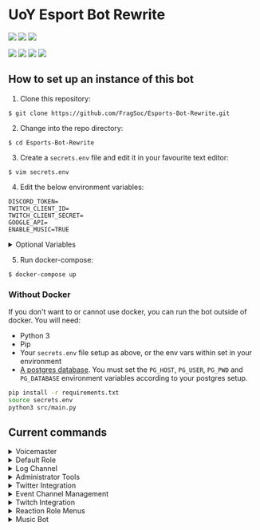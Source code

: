# UoY Esport Bot Rewrite

<a href="https://travis-ci.com/FragSoc/esports-bot"><img src="https://img.shields.io/travis/com/fragsoc/esports-bot?style=flat-square" /></a>
<a href="https://hub.docker.com/r/fragsoc/esports-bot"><img src="https://img.shields.io/docker/pulls/fragsoc/esports-bot?style=flat-square" /></a>
<a href="https://github.com/FragSoc/esports-bot"><img src="https://img.shields.io/github/license/fragsoc/esports-bot?style=flat-square" /></a>

<img src="https://img.shields.io/badge/min%20python%20version-3.8.0-green?style=flat-square" />
<img src="https://img.shields.io/badge/min%20postgres%20version-11-lightgrey?style=flat-square" />
<img src="https://img.shields.io/badge/min%20docker%20version-20.0.0-blue?style=flat-square" />
<img src="https://img.shields.io/badge/min%20docker--compose%20version-1.25.0-blue?style=flat-square" />

## How to set up an instance of this bot

1. Clone this repository:
```console
$ git clone https://github.com/FragSoc/Esports-Bot-Rewrite.git
```

2. Change into the repo directory:
```console
$ cd Esports-Bot-Rewrite
```

3. Create a `secrets.env` file and edit it in your favourite text editor:
```console
$ vim secrets.env
```

4. Edit the below environment variables:
```console
DISCORD_TOKEN=
TWITCH_CLIENT_ID=
TWITCH_CLIENT_SECRET=
GOOGLE_API=
ENABLE_MUSIC=TRUE
```

<details>
<summary>Optional Variables</summary>

- Provide your bot's command prefix as a string into `COMMAND_PREFIX` (default `!`)
-  Provide either a unicode emoji (string), or the ID of a custom emoji (int), into `UNKNOWN_COMMAND_EMOJI` to set the emoji which is reacted to messages calling unknown commands (default `⁉`)

</details>

5. Run docker-compose:
```console
$ docker-compose up
```

### Without Docker

If you don't want to or cannot use docker, you can run the bot outside of docker.
You will need:

- Python 3
- Pip
- Your `secrets.env` file setup as above, or the env vars within set in your environment
- [A postgres database](https://www.postgresql.org/docs/current/admin.html).
  You must set the `PG_HOST`, `PG_USER`, `PG_PWD` and `PG_DATABASE` environment variables according to your postgres setup.

```bash
pip install -r requirements.txt
source secrets.env
python3 src/main.py
```

## Current commands
<details>
<summary>Voicemaster</summary>

### Voicemaster

##### !setvmmaster {channel_id}
Make the given ID a Voicemaster master

##### !getvmmasters
Get all the Voicemaster masters in the server

##### !removevmmaster {channel_id}
Remove the given ID as a Voicemaster master

##### !removeallmasters
Remove all Voicemaster masters from the server

##### !killallslaves
Kill all the Voicemaster slave channels in the server

##### !lockvm
Locks the Voicemaster slave you're currently in to the number of current members

##### !unlockvm
Unlocks the Voicemaster slave you're currently in
</details>

<details>
<summary>Default Role</summary>

### Default role

##### !setdefaultrole {@role or role_id}
Set the default role to the @'ed role or given role ID

##### !getdefaultrole
Gets the current default role value

##### !removedefaultrole
Removes the current default role
</details>

<details>
<summary>Log Channel</summary>

### Log Channel

##### !setlogchannel {#channel or channel_id}
Set the log channel to the #'ed channel or given role ID

##### !getlogchannel
Gets the current log channel value

##### !removelogchannel
Removes the current log channel value
</details>

<details>
<summary>Administrator Tools</summary>

### Administrator Tools

##### !clear
Clear the specified number of messages from the current text channel

##### !members
List the current number of members in the server
</details>

<details>
<summary>Twitter Integration</summary>

### Twitter Integration

##### !addtwitter {twitter_handle} {#channel or channel_id}
Add a Twitter handle to notify in the specified channel when they tweet or quote retweet

##### !removetwitter {twitter_handle}
Remove the given Twitter handle from notifications

##### !changetwitterchannel {twitter_handle} {#channel or channel_id}
Change the notify channel for the given Twitter handle

##### !getalltwitters
List all the current Twitter handles configured in the server
</details>

<details>
<summary>Event Channel Management</summary>

### Event Category Management
Each server can have any number of named event categories, each with a registered signin role menu granting an event specific role.

##### !open-event {event_name}
Set the event's signin channel as visible to the server's shared role.

##### !close-event {event_name}
Set the event's signin channel as invisible, remove the event's role from all users, and reset the event's signin menu.

##### !register-event-category {menu_id} {@role or role_id} {event_name}
Register an existing category and role as an event category, allowing you to use `!open-event` and `!close-event` with it.

##### !create-event-category {event_name}
Create a new event category with a signin menu, general text and voice channels, and an event role. This category will automatically be registered for use with `open-event` and `!close-event`

##### !unregister-event-category {event_name}
Unregister an event category and role, without deleting them from the server.

##### !delete-event-category {event_name}
Delete an event category from the server, including the category, channels and role. You will be asked for confirmation first.

##### !set-event-signin-menu {menu_id} {event_name}
Change the reaction menu to clear during `!close-event`. This will also tell the bot which channel to set visibility for during `!open-event`.

##### !set-shared-role {@role or role_id}
Change the role to deny signin channel visiblity to during `!close-event`. All users should have ths role.

##### !set-event-role {@role or role_id} {event_name}
Change the role to remove from users during `!close-event`.
</details>

<details>
<summary>Twitch Integration</summary>

### Twitch Integration

##### !addtwitch {twitch_handle} {#channel or channel_id}
Add a Twitch handle to notify in the specified channel when they go live

##### !addcustomtwitch {twitch_handle} {#channel or channel_id} "{custom_message}"
Add a Twitch handle to notify in the specified channel when they go live using the placeholders - handle, game, title and link

##### !edittwitch {twitch_handle} {#channel or channel_id}
Edit a configured Twitch handle to use a different channel

##### !editcustomtwitch {twitch_handle} "{custom_message}"
Edit a configured Twitch handle to display a custom message using the placeholders - handle, game, title and link

##### !removetwitch {twitch_handle}
Remove the specified twitch handle from alerting

##### !removealltwitch
Remove all the Twitch alerts in the guild

##### !getalltwitch
List all the current Twitch handles configured in the server

</details>

<details>
<summary>Reaction Role Menus</summary>

### Reaction Role Menus
Esportsbot now includes a slightly stripped down version of the reaction menus implementation provided by [BASED](https://github.com/Trimatix/BASED).

Making new types of reaction menus is easy - simply extend `reactionMenus.reactionMenu.ReactionMenu`.

To register a menu instance for interaction, use `client.reactionMenus.add(yourMenuInstance)`. For an example of this, see `cogs.MenusCog.admin_cmd_make_role_menu`.

All saveable reaction menus are automatically added and removed from Esportsbot's PostgreSQL database, and will be loaded in again on bot startup. To register your `ReactionMenu` subclass as saveable, use the `reactionMenu.saveableMenu` class decorator. Saveable menus **MUST** provide complete `toDict` and `fromDict` implementations. For examples of this, see `reactionMenus.reactionRoleMenu`.

`ReactionMenu`s store each option in the menu as an instance of a `reactionMenu.ReactionMenuOption` subclass - each `ReactionMenuOption` has its own individual behaviour for when reactions are added and removed. This already provides a huge amount of flexibility, but you can achieve even more with a custom `ReactionMenuOption` subclass. To make your `ReactionMenuOption` saveable, provide complete `toDict` and `fromDict` implementations. For an example of this, see `reactionMenus.reactionRoleMenu.ReactionRoleMenuOption`.

##### !make-role-menu
```
!make-role-menu {title}
{option1 emoji} {@option1 role}
...    ...
```
Create a reaction role menu.

Each option must be on its own new line, as an emoji, followed by a space, followed by a mention of the role to grant.

The `title` is displayed at the top of the meny and is optional, to exclude your title simply give a new line.

##### !add-role-menu-option {menu-id} {emoji} {@role mention}
Add a role to a role menu.

To get the ID of a reaction menu, enable discord's developer mode, right click on the menu, and click Copy ID.

Your emoji must not be in the menu already, adding the same role more than once is allowed.

Give your role to grant/remove as a mention.

##### !del-role-menu-option {menu-id} {emoji}
Remove a role from a role menu.

To get the ID of a reaction menu, enable discord's developer mode, right click on the menu, and click Copy ID.

Your emoji must be an option in the menu.

##### !del-menu {id}
Remove the specified reaction menu. You can also just delete the message, if you have permissions.

To get the ID of a reaction menu, enable discord's developer mode, right click on the menu, and click Copy ID.
</details>

<details>
<summary>Music Bot</summary>

### Music Bot

The Esports bot now has a basic music bot that functions very similarly to the popular 'Hydra Bot'.

Commands that control the music must be performed in the defined music channel. They also require you to be in the same
voice channel as the bot, so that only the people listening can change the flow of music.

To add new songs to the queue, just put the name, youtube link, or a youtube playlist into the music channel once set.
Also requires you to be in the voice channel with the bot, or if the bot is inactive, in any voice channel.

#### !setmusicchannel <optional: {args}> {channel-id}

* Set the channel to be used for requesting music. Once set the channel will be cleared of any past messages, and the
preview messages will be sent. Any messages sent to this channel get deleted after being processed.
* If the channel being set has past messages, use the `-c` arg to indicate that the channel can be cleared and then set.
* *__Does not need to be sent in the music channel__*


#### !getmusicchannel
* Returns the current channel set as the music channel as a mentioned channel with a `#`.
* *__Does not need to be sent in the music channel__*

#### !resetmusicchannel
* This clears the current music channel and resets the preview and queue messages.
* *__Does not need to be sent in the music channel__*

#### !removesong {index}
* Removes a song from the queue at the given index.

#### !resumesong
* Resumes the current song. Only works if paused.

#### !pausesong
* Pauses the current song. Only works if there is something playing.

#### !kickbot
* Kicks the bot from the current call. Will also clear the queue

#### !skipsong
* Skips the current song. If the current song is the only song in the playlist, the bot will leave.

#### !listqueue
* Shows the current queue. Has the same output as the current queue in the music channel
* *__Can't be sent in the music channel__*

#### !clearqueue
* Clears the current queue

#### !shufflequeue
* If the queue has 3 or more items, including the current song, it will shuffle all but the current songs.
<summary>User Created Roles w/ Cooldown-Limited Pings</summary>

### User Created Pingable Roles

Roles which may be voted into existance by anyone.

On creation request, a poll will be triggered. If the poll receives a certain number of votes, the role will be created.

While the role takes its requested colour (default green), it is pingable by anyone. If the role is pinged, its colour will be changed the grey, and the role is no longer pingable by anyone. Once a cooldown period has passed (default 5 hours), the colour and pingable status will be reverted.

Every month, a report of the use of all pingable roles will be sent to the servers logging channel, if one is set.

##### !pingme list
User command listing out all available `!pingme` roles

##### !pingme register {@role mention} {name}
Admin command registering an existing role for use with `!pingme`.

##### !pingme unregister {@role mention}
Admin command unregistering a role for use with `!pingme`, without deleting the role from the server.

##### !pingme delete {@role mention}
Admin command unregistering a role for use with `!pingme`, and deleting the role from the server.

Alternatively, if you have permission, you can simply delete the role from the server within discord, and the role will automatically be unregistered from `!pingme`.

##### !pingme reset-cooldown {@role mention}
Admin command resetting the cooldown for mentioning the given `!pingme` role. The role will immediately become pingable again by anyone.

##### !pingme set-cooldown seconds={seconds} minutes={minutes} hours={hours} days={days}
Admin command setting the cooldown between a `!pingme` role being pinged, and it becoming pingable again. All args should be given as keyword args as shown. All args are optional.
This does not update the cooldown for roles that are already on cooldown.

##### !pingme set-create-threshold {num votes}
Admin command setting the minimum number of votes required for users to create a role with `!pingme create`. This does not affect already running polls.

##### !pingme set-create-poll-length seconds={seconds} minutes={minutes} hours={hours} days={days}
Admin command setting the amount of time `!pingme create` polls run for. All args should be given as keyword args as shown. All args are optional.
This does not affect already running polls.

##### !pingme set-role-emoji {emoji}
Admin command setting a single unicode emoji to be prefixed onto all `!pingme` role names. This will update the names of all existing `!pingme` roles.

##### !pingme remove-role-emoji
Admin command removing the emoji prefix for all `!pingme` role names. This will update the names of all existing `!pingme` roles.

##### !pingme create {name}
User command requesting the creation of a `!pingme` role with the given name. A `!pingme` role with the given name must not already exist.
On command use, a poll will be created. If a minimum number of votes is reached, a role with the given name is created, and registered for `!pingme` cooldown etc.

##### !pingme for {name}
User command adding or removing the `!pingme` role with the given name to/from the user.

##### !pingme clear
User command removing all `!pingme` roles from the user.

</details>
